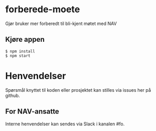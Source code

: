 # forberede-moete
Gjør bruker mer forberedt til bli-kjent møtet med NAV

## Kjøre appen
```console
$ npm install
$ npm start
```

# Henvendelser

Spørsmål knyttet til koden eller prosjektet kan stilles via issues her på github.

## For NAV-ansatte

Interne henvendelser kan sendes via Slack i kanalen #fo.

